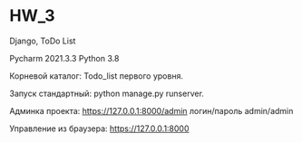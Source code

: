 # HW_3
Django, ToDo List


 Pycharm 2021.3.3 Python 3.8<p>

Корневой каталог: Todo_list первого уровня.<p>
Запуск стандартный: python manage.py runserver.<p>
Админка проекта: https://127.0.0.1:8000/admin  логин/пароль admin/admin<p>
Управление из браузера: https://127.0.0.1:8000
